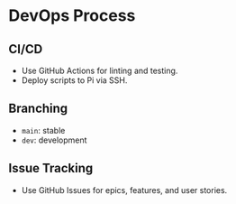 # DevOps Process

## CI/CD
- Use GitHub Actions for linting and testing.
- Deploy scripts to Pi via SSH.

## Branching
- `main`: stable
- `dev`: development

## Issue Tracking
- Use GitHub Issues for epics, features, and user stories.
